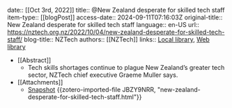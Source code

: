 date:: [[Oct 3rd, 2022]]
title:: @New Zealand desperate for skilled tech staff
item-type:: [[blogPost]]
access-date:: 2024-09-11T07:16:03Z
original-title:: New Zealand desperate for skilled tech staff
language:: en-US
url:: https://nztech.org.nz/2022/10/04/new-zealand-desperate-for-skilled-tech-staff/
blog-title:: NZTech
authors:: [[NZTech]]
links:: [Local library](zotero://select/library/items/7A8ZWJUU), [Web library](https://www.zotero.org/users/14926906/items/7A8ZWJUU)

- [[Abstract]]
	- Tech skills shortages continue to plague New Zealand’s greater tech sector, NZTech chief executive Graeme Muller says.
- [[Attachments]]
	- [Snapshot](https://nztech.org.nz/2022/10/04/new-zealand-desperate-for-skilled-tech-staff/) {{zotero-imported-file JBZY9NRR, "new-zealand-desperate-for-skilled-tech-staff.html"}}